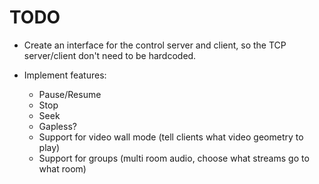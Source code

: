 # TODO

- Create an interface for the control server and client, so the TCP
  server/client don't need to be hardcoded.

- Implement features:
  - Pause/Resume
  - Stop
  - Seek
  - Gapless?
  - Support for video wall mode (tell clients what video geometry to play)
  - Support for groups (multi room audio, choose what streams go to what room)
